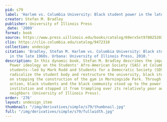 ```yaml
---
pid: s79
label: 'Harlem vs. Columbia University: Black student power in the late 1960s'
creator: Stefan M. Bradley
publisher: University of Illinois Press
_date: '2009'
format: book
source: https://www.press.uillinois.edu/books/catalog/69erx5xt9780252034527.html
clio: https://clio.columbia.edu/catalog/9472310
collection: undesign
citation: 'Bradley, Stefan M. Harlem vs. Columbia University: Black student power
  in the late 1960s. Urbana: University of Illinois Press, 2010.'
description: In this dynamic book, Stefan M. Bradley describes the impact of Black
  Power ideology on the Students' Afro-American Society (SAS) at Columbia. While white
  students--led by Mark Rudd and Students for a Democratic Society (SDS)--sought to
  radicalize the student body and restructure the university, black students focused
  on stopping the construction of the gym in Morningside Park. Through separate, militant
  action, black students and the black community stood up to the power of an Ivy League
  institution and stopped it from trampling over its relatively poor and powerless
  neighbors (University of Illinois Press).
order: '276'
layout: undesign_item
thumbnail: "/img/derivatives/simple/s79/thumbnail.jpg"
full: "/img/derivatives/simple/s79/fullwidth.jpg"
---
```


